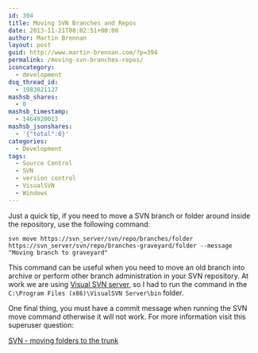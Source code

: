 ```yaml
---
id: 394
title: Moving SVN Branches and Repos
date: 2013-11-21T08:02:51+00:00
author: Martin Brennan
layout: post
guid: http://www.martin-brennan.com/?p=394
permalink: /moving-svn-branches-repos/
iconcategory:
  - development
dsq_thread_id:
  - 1983821127
mashsb_shares:
  - 0
mashsb_timestamp:
  - 1464920013
mashsb_jsonshares:
  - '{"total":0}'
categories:
  - Development
tags:
  - Source Control
  - SVN
  - version control
  - VisualSVN
  - Windows
---
```

Just a quick tip, if you need to move a SVN branch or folder around inside the repository, use the following command:

`svn move https://svn_server/svn/repo/branches/folder https://svn_server/svn/repo/branches-graveyard/folder --message "Moving branch to graveyard"`

This command can be useful when you need to move an old branch into archive or perform other branch administration in your SVN repository. At work we are using [Visual SVN server](http://www.visualsvn.com/server/), so I had to run the command in the `C:\Program Files (x86)\VisualSVN Server\bin` folder.

One final thing, you must have a commit message when running the SVN move command otherwise it will not work. For more information visit this superuser question:

[SVN - moving folders to the trunk](http://superuser.com/questions/523192/svn-moving-folders-to-the-trunk)
